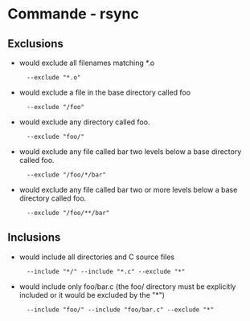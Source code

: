 # Commande - rsync

## Exclusions

* would exclude all filenames matching *.o

		--exclude "*.o"

* would exclude a file in the base directory called foo

		--exclude "/foo"

* would exclude any directory called foo.

		--exclude "foo/"

* would exclude any file called bar two levels below a base directory called foo.

		--exclude "/foo/*/bar"

* would exclude any file called bar two or more levels below a base directory called foo.

		--exclude "/foo/**/bar"

## Inclusions

* would include all directories and C source files

		--include "*/" --include "*.c" --exclude "*"

* would include only foo/bar.c (the foo/ directory must be explicitly included or it would be excluded by the "*")

		--include "foo/" --include "foo/bar.c" --exclude "*"
